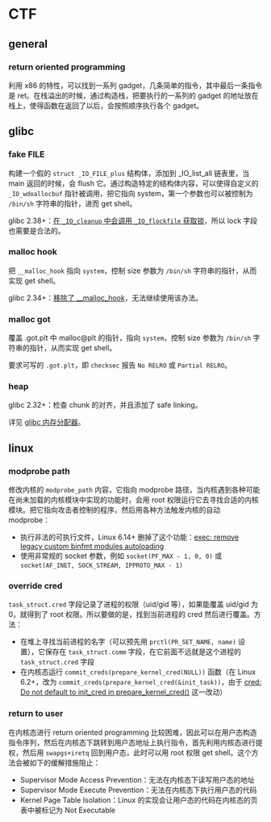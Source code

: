 # CTF

## general

### return oriented programming

利用 x86 的特性，可以找到一系列 gadget，几条简单的指令，其中最后一条指令是 ret。在栈溢出的时候，通过构造栈，把要执行的一系列的 gadget 的地址放在栈上，使得函数在返回了以后，会按照顺序执行各个 gadget。

## glibc

### fake FILE

构建一个假的 `struct _IO_FILE_plus` 结构体，添加到 _IO_list_all 链表里，当 main 返回的时候，会 flush 它。通过构造特定的结构体内容，可以使得自定义的 `_IO_wdoallocbuf` 指针被调用，把它指向 system，第一个参数也可以被控制为 `/bin/sh` 字符串的指针，进而 get shell。

glibc 2.38+：[在 `_IO_cleanup` 中会调用 `_IO_flockfile` 获取锁](https://github.com/bminor/glibc/commit/af130d27099651e0d27b2cf2cfb44dafd6fe8a26)，所以 lock 字段也需要是合法的。

### malloc hook

把 `__malloc_hook` 指向 `system`，控制 size 参数为 `/bin/sh` 字符串的指针，从而实现 get shell。

glibc 2.34+：[移除了 __malloc_hook](https://github.com/bminor/glibc/commit/1e5a5866cb9541b5231dba3d86c8a1a35d516de9)，无法继续使用该办法。

### malloc got

覆盖 .got.plt 中 malloc@plt 的指针，指向 `system`，控制 size 参数为 `/bin/sh` 字符串的指针，从而实现 get shell。

要求可写的 `.got.plt`，即 `checksec` 报告 `No RELRO` 或 `Partial RELRO`。

### heap

glibc 2.32+：检查 chunk 的对齐，并且添加了 safe linking。

详见 [glibc 内存分配器](./glibc_allocator.md)。

## linux

### modprobe path

修改内核的 `modprobe_path` 内容，它指向 modprobe 路径，当内核遇到各种可能在尚未加载的内核模块中实现的功能时，会用 root 权限运行它去寻找合适的内核模块。把它指向攻击者控制的程序，然后用各种方法触发内核的自动 modprobe：

- 执行非法的可执行文件，Linux 6.14+ 删掉了这个功能：[exec: remove legacy custom binfmt modules autoloading](https://github.com/torvalds/linux/commit/fa1bdca98d74472dcdb79cb948b54f63b5886c04)
- 使用非常规的 socket 参数，例如 `socket(PF_MAX - 1, 0, 0)` 或 `socket(AF_INET, SOCK_STREAM, IPPROTO_MAX - 1)`

### override cred

`task_struct.cred` 字段记录了进程的权限（uid/gid 等），如果能覆盖 uid/gid 为 0，就得到了 root 权限。所以要做的是，找到当前进程的 cred 然后进行覆盖。方法：

- 在堆上寻找当前进程的名字（可以预先用 `prctl(PR_SET_NAME, name)` 设置），它保存在 `task_struct.comm` 字段，在它前面不远就是这个进程的 `task_struct.cred` 字段
- 在内核态运行 `commit_creds(prepare_kernel_cred(NULL))` 函数（在 Linux 6.2+，改为 `commit_creds(prepare_kernel_cred(&init_task))`，由于 [cred: Do not default to init_cred in prepare_kernel_cred()](https://github.com/torvalds/linux/commit/5a17f040fa332e71a45ca9ff02d6979d9176a423) 这一改动）

### return to user

在内核态进行 return oriented programming 比较困难，因此可以在用户态构造指令序列，然后在内核态下跳转到用户态地址上执行指令，首先利用内核态进行提权，然后用 `swapgs+iretq` 回到用户态，此时可以用 root 权限 get shell。这个方法会被如下的缓解措施阻止：

- Supervisor Mode Access Prevention：无法在内核态下读写用户态的地址
- Supervisor Mode Execute Prevention：无法在内核态下执行用户态的代码
- Kernel Page Table Isolation：Linux 的实现会让用户态的代码在内核态的页表中被标记为 Not Executable

